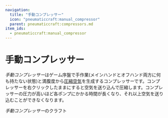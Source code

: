 ```yaml
---
navigation:
  title: "手動コンプレッサー"
  icon: "pneumaticcraft:manual_compressor"
  parent: pneumaticcraft:compressors.md
item_ids:
  - pneumaticcraft:manual_compressor
---
```


# 手動コンプレッサー

*手動コンプレッサー*はゲーム序盤で手作業(メインハンドとオフハンド両方に何も持たない状態)と満腹度から[圧縮空気](../pressure.md)を生成するコンプレッサーです。コンプレッサーを右クリックしたままにすると空気を送り込んで圧縮します。コンプレッサーの圧力が高いほど各ポンプにかかる時間が長くなり、それ以上空気を送り込むことができなくなります。

*手動コンプレッサー*のクラフト

<Recipe id="pneumaticcraft:manual_compressor" />

